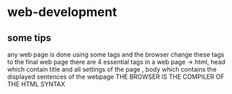 # web-development
## some tips
any web page is done using some tags and the browser change these tags to the final web page
there are 4 essential tags in a web page -> html, head which contain title and all settings of the page , body which contains the displayed sentences of the webpage
THE BROWSER IS THE COMPILER OF THE HTML SYNTAX
